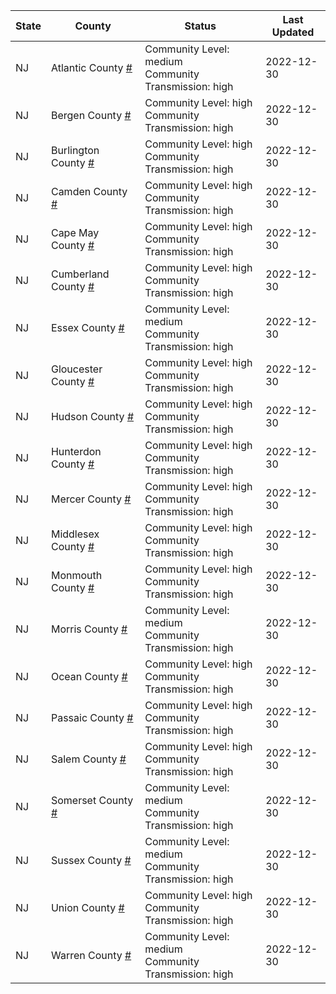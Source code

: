 State | County | Status | Last Updated
--- | --- | --- | --- 
NJ | Atlantic County <a href="#atlantic_county">#</a> | <a name="atlantic_county"></a>Community Level: medium<br/>Community Transmission: high | 2022-12-30
NJ | Bergen County <a href="#bergen_county">#</a> | <a name="bergen_county"></a>Community Level: high<br/>Community Transmission: high | 2022-12-30
NJ | Burlington County <a href="#burlington_county">#</a> | <a name="burlington_county"></a>Community Level: high<br/>Community Transmission: high | 2022-12-30
NJ | Camden County <a href="#camden_county">#</a> | <a name="camden_county"></a>Community Level: high<br/>Community Transmission: high | 2022-12-30
NJ | Cape May County <a href="#cape_may_county">#</a> | <a name="cape_may_county"></a>Community Level: high<br/>Community Transmission: high | 2022-12-30
NJ | Cumberland County <a href="#cumberland_county">#</a> | <a name="cumberland_county"></a>Community Level: high<br/>Community Transmission: high | 2022-12-30
NJ | Essex County <a href="#essex_county">#</a> | <a name="essex_county"></a>Community Level: medium<br/>Community Transmission: high | 2022-12-30
NJ | Gloucester County <a href="#gloucester_county">#</a> | <a name="gloucester_county"></a>Community Level: high<br/>Community Transmission: high | 2022-12-30
NJ | Hudson County <a href="#hudson_county">#</a> | <a name="hudson_county"></a>Community Level: high<br/>Community Transmission: high | 2022-12-30
NJ | Hunterdon County <a href="#hunterdon_county">#</a> | <a name="hunterdon_county"></a>Community Level: high<br/>Community Transmission: high | 2022-12-30
NJ | Mercer County <a href="#mercer_county">#</a> | <a name="mercer_county"></a>Community Level: high<br/>Community Transmission: high | 2022-12-30
NJ | Middlesex County <a href="#middlesex_county">#</a> | <a name="middlesex_county"></a>Community Level: high<br/>Community Transmission: high | 2022-12-30
NJ | Monmouth County <a href="#monmouth_county">#</a> | <a name="monmouth_county"></a>Community Level: high<br/>Community Transmission: high | 2022-12-30
NJ | Morris County <a href="#morris_county">#</a> | <a name="morris_county"></a>Community Level: medium<br/>Community Transmission: high | 2022-12-30
NJ | Ocean County <a href="#ocean_county">#</a> | <a name="ocean_county"></a>Community Level: high<br/>Community Transmission: high | 2022-12-30
NJ | Passaic County <a href="#passaic_county">#</a> | <a name="passaic_county"></a>Community Level: high<br/>Community Transmission: high | 2022-12-30
NJ | Salem County <a href="#salem_county">#</a> | <a name="salem_county"></a>Community Level: high<br/>Community Transmission: high | 2022-12-30
NJ | Somerset County <a href="#somerset_county">#</a> | <a name="somerset_county"></a>Community Level: medium<br/>Community Transmission: high | 2022-12-30
NJ | Sussex County <a href="#sussex_county">#</a> | <a name="sussex_county"></a>Community Level: medium<br/>Community Transmission: high | 2022-12-30
NJ | Union County <a href="#union_county">#</a> | <a name="union_county"></a>Community Level: high<br/>Community Transmission: high | 2022-12-30
NJ | Warren County <a href="#warren_county">#</a> | <a name="warren_county"></a>Community Level: medium<br/>Community Transmission: high | 2022-12-30

